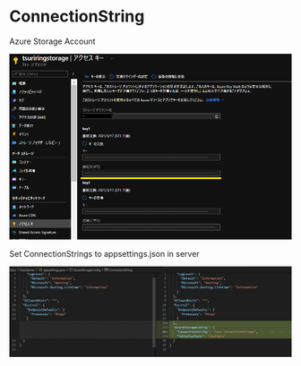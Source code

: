 # ConnectionString

Azure Storage Account

![image](./images/ConnectionString_001.png)

Set ConnectionStrings to appsettings.json in server

![image](./images/ConnectionString_002.png)
